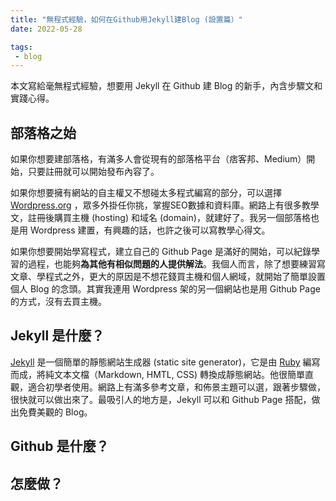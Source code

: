 ```yaml
---
title: "無程式經驗，如何在Github用Jekyll建Blog (設置篇）"
date: 2022-05-28

tags:
 - blog
---
```

本文寫給毫無程式經驗，想要用 Jekyll 在 Github 建 Blog 的新手，內含步驟文和實踐心得。

## 部落格之始
如果你想要建部落格，有滿多人會從現有的部落格平台（痞客邦、Medium）開始，只要註冊就可以開始發布內容了。

如果你想要擁有網站的自主權又不想碰太多程式編寫的部分，可以選擇 [Wordpress.org](https://wordpress.org) ，眾多外掛任你挑，掌握SEO數據和資料庫。網路上有很多教學文，註冊後購買主機 (hosting) 和域名 (domain)，就建好了。我另一個部落格也是用 Wordpress 建置，有興趣的話，也許之後可以寫教學心得文。

如果你想要開始學寫程式，建立自己的 Github Page 是滿好的開始，可以紀錄學習的過程，也能夠**為其他有相似問題的人提供解法**。我個人而言，除了想要練習寫文章、學程式之外，更大的原因是不想花錢買主機和個人網域，就開始了簡單設置個人 Blog 的念頭。其實我連用 Wordpress 架的另一個網站也是用 Github Page 的方式，沒有去買主機。

## Jekyll 是什麼？
[Jekyll](https://jekyllrb.com/) 是一個簡單的靜態網站生成器 (static site generator)，它是由 [Ruby](https://zh.wikipedia.org/zh-tw/Ruby) 編寫而成，將純文本文檔（Markdown, HMTL, CSS) 轉換成靜態網站。他很簡單直觀，適合初學者使用。網路上有滿多參考文章，和佈景主題可以選，跟著步驟做，很快就可以做出來了。最吸引人的地方是，Jekyll 可以和 Github Page 搭配，做出免費美觀的 Blog。

## Github 是什麼？

## 怎麼做？

